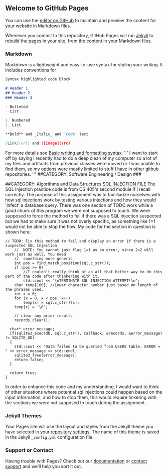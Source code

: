 ## Welcome to GitHub Pages

You can use the [editor on GitHub](https://github.com/JakeNStuff/JakeNStuff.Github.io/edit/main/index.md) to maintain and preview the content for your website in Markdown files.

Whenever you commit to this repository, GitHub Pages will run [Jekyll](https://jekyllrb.com/) to rebuild the pages in your site, from the content in your Markdown files.

### Markdown

Markdown is a lightweight and easy-to-use syntax for styling your writing. It includes conventions for

```markdown
Syntax highlighted code block

# Header 1
## Header 2
### Header 3

- Bulleted
- List

1. Numbered
2. List

**Bold** and _Italic_ and `Code` text

[Link](url) and ![Image](src)
```

For more details see [Basic writing and formatting syntax](https://docs.github.com/en/github/writing-on-github/getting-started-with-writing-and-formatting-on-github/basic-writing-and-formatting-syntax).
'''
I want to start off by saying I recently had to do a deep clean of my computer so a lot of my files and artifacts from previous classes were moved or I was unable to find them, so my options were mostly limited to stuff I have in other github repositories.
'''
##CATEGORY: Software Engineering / Design
###<file>

##CATEGORY: Algorithms and Data Structures
[SQL INJECTION FILE](https://github.com/JakeNStuff/JakeNStuff.Github.io/blob/main/SQLInjection.cpp)
The SQL Injection practice code is from CS 405's second module if I recall correctly. The purpose of this assignment was to familiarize ourselves with how sql injections work by testing various injections and how they would 'infect' a database query. There was one section of TODO work while a good chunk of this program we were not supposed to touch. We were supposed to force the method to fail if there was a SQL injection suspected but we had to make sure it was not overly specific, as something like 1=1 would not be able to stop the flow. My code for the section in question is shown here:   
```
// TODO: Fix this method to fail and display an error if there is a suspected SQL Injection
    //  NOTE: You cannot just flag 1=1 as an error, since 2=2 will work just as well. You need
    //  something more generic
    int pos = find_match_position(sql.c_str());
    if (pos >= 0)
        //I couldn't really think of an all that better way to do this part of the code after thinkering with it. 
        std::cout << "\nTERMINATE SQL INJECTION ATTEMPT!\n";
    char temp[100]; //Lower character number just based on length of the phrases used.
    int x = 0;
    for (x = 0; x < pos; x++)
        temp[x] = sql.c_str()[x];
    temp[x] = '\0';

    // clear any prior results
    records.clear();

  char* error_message;
  if(sqlite3_exec(db, sql.c_str(), callback, &records, &error_message) != SQLITE_OK)
  {
    std::cout << "Data failed to be queried from USERS table. ERROR = " << error_message << std::endl;
    sqlite3_free(error_message);
    return false;
  }

  return true;
}
```   
In order to enhance this code and my understanding, I would want to think of other situations where potential sql injections could happen based on the input information, and how to stop them, this would require tinkering with the sections we were not supposed to touch during the assignment. 



### Jekyll Themes

Your Pages site will use the layout and styles from the Jekyll theme you have selected in your [repository settings](https://github.com/JakeNStuff/JakeNStuff.Github.io/settings/pages). The name of this theme is saved in the Jekyll `_config.yml` configuration file.

### Support or Contact

Having trouble with Pages? Check out our [documentation](https://docs.github.com/categories/github-pages-basics/) or [contact support](https://support.github.com/contact) and we’ll help you sort it out.
